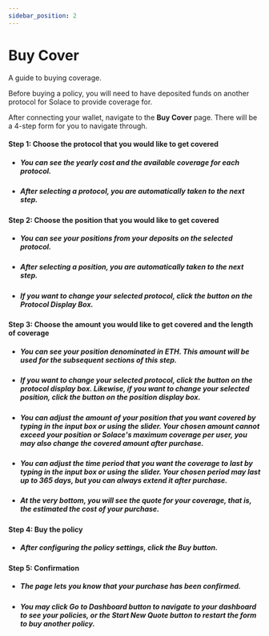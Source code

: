 ```yaml
---
sidebar_position: 2
---
```


# Buy Cover

A guide to buying coverage.

Before buying a policy, you will need to have deposited funds on another protocol for Solace to provide coverage for.

After connecting your wallet, navigate to the **Buy Cover** page. There will be a 4-step form for you to navigate through.

#### Step 1: Choose the protocol that you would like to get covered
  
- ##### You can see the yearly cost and the available coverage for each protocol.
- ##### After selecting a protocol, you are automatically taken to the next step.

#### Step 2: Choose the position that you would like to get covered

- ##### You can see your positions from your deposits on the selected protocol.
- ##### After selecting a position, you are automatically taken to the next step.
- ##### If you want to change your selected protocol, click the button on the **Protocol Display Box**.

#### Step 3: Choose the amount you would like to get covered and the length of coverage

- ##### You can see your position denominated in ETH. This amount will be used for the subsequent sections of this step.
- ##### If you want to change your selected protocol, click the button on the protocol display box. Likewise, if you want to change your selected position, click the button on the position display box.
- ##### You can adjust the amount of your position that you want covered by typing in the input box or using the slider. Your chosen amount cannot exceed your position or Solace's maximum coverage per user, you may also change the covered amount after purchase.
- ##### You can adjust the time period that you want the coverage to last by typing in the input box or using the slider. Your chosen period may last up to 365 days, but you can always extend it after purchase.
- ##### At the very bottom, you will see the quote for your coverage, that is, the estimated the cost of your purchase.

#### Step 4: Buy the policy
- ##### After configuring the policy settings, click the **Buy** button.

#### Step 5: Confirmation
- ##### The page lets you know that your purchase has been confirmed.
- ##### You may click **Go to Dashboard** button to navigate to your dashboard to see your policies, or the **Start New Quote** button to restart the form to buy another policy. 
